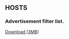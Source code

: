 ## HOSTS
### Advertisement filter list.

<a href="https://github.com/qqee/hosts/raw/master/hosts" title="Download file">Download [3MB]</a>

